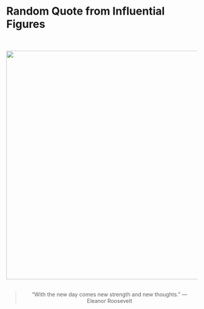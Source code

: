 # Random Quote from Influential Figures

<div align="center">
  <br>
  <br>
  <a href="https://en.wikipedia.org/wiki/Eleanor_Roosevelt" title="Eleanor Roosevelt - Wikipedia"><img src="https://upload.wikimedia.org/wikipedia/commons/thumb/2/22/Eleanor_Roosevelt_portrait_1933.jpg/800px-Eleanor_Roosevelt_portrait_1933.jpg" width="600px"></a>
  <br>
  <br>
  <blockquote>&ldquo;With the new day comes new strength and new thoughts.&rdquo; &mdash; <footer>Eleanor Roosevelt</footer></blockquote>
</div>
  